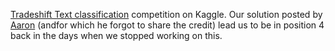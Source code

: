[Tradeshift Text classification](https://www.kaggle.com/c/tradeshift-text-classification) competition on Kaggle. Our solution posted by [Aaron](https://www.kaggle.com/gya132371) (andfor which he forgot to share the credit) lead us to be in position 4 back in the days when we stopped working on this.